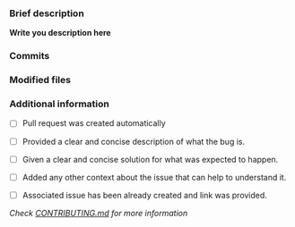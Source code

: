 ### Brief description


**Write you description here**


### Commits
<!-- Diff commits -->


### Modified files
<!-- Diff files -->


### Additional information
* [ ] Pull request was created automatically
* [ ] Provided a clear and concise description of what the bug is.
* [ ] Given a clear and concise solution for what was expected to happen.
* [ ] Added any other context about the issue that can help to understand it.
* [ ] Associated issue has been already created and link was provided.


*Check [CONTRIBUTING.md](../blob/master/.github/CONTRIBUTING.md) for more information*
